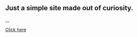 ## Just a simple site made out of curiosity.
__

[Click here](https://tamton-aquib.github.io/my-website/)
